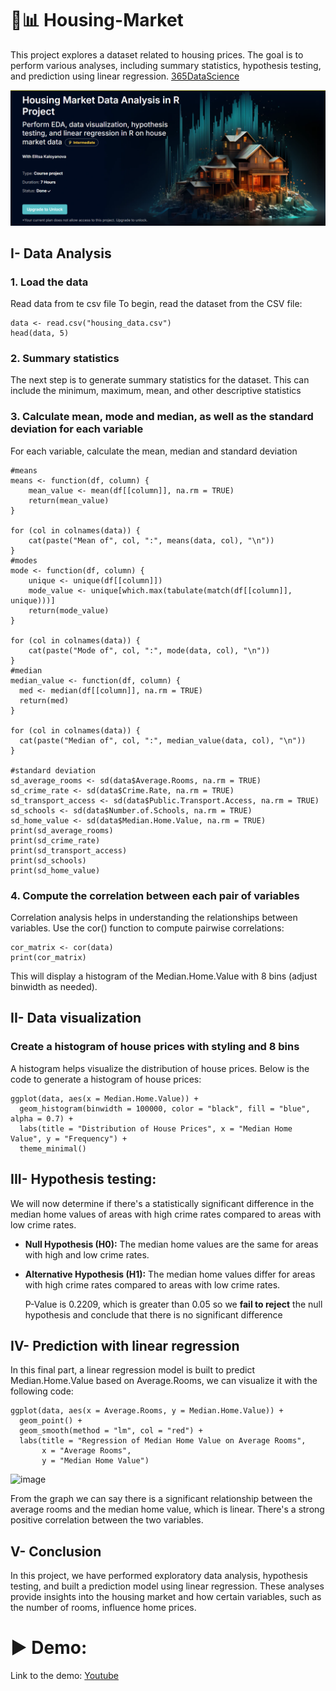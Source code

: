 # 🏡📊 Housing-Market
This project explores a dataset related to housing prices. The goal is to perform various analyses, including summary statistics, hypothesis testing, and prediction using linear regression.
[365DataScience](https://learn.365datascience.com/projects/housing-market-data-analysis-in-r-project/?tab=description)


![House Price Plot](images/housemarket.png)
## I- Data Analysis
### 1. Load the data
Read data from te csv file
To begin, read the dataset from the CSV file:

```
data <- read.csv("housing_data.csv")
head(data, 5)
```
### 2. Summary statistics
The next step is to generate summary statistics for the dataset. This can include the minimum, maximum, mean, and other descriptive statistics
### 3. Calculate mean, mode and median, as well as the standard deviation for each variable
For each variable, calculate the mean, median and standard deviation

```
#means
means <- function(df, column) {
    mean_value <- mean(df[[column]], na.rm = TRUE)
    return(mean_value)
}

for (col in colnames(data)) {
    cat(paste("Mean of", col, ":", means(data, col), "\n"))
}
#modes
mode <- function(df, column) {
    unique <- unique(df[[column]])
    mode_value <- unique[which.max(tabulate(match(df[[column]], unique)))]
    return(mode_value)
}

for (col in colnames(data)) {
    cat(paste("Mode of", col, ":", mode(data, col), "\n"))
}
#median
median_value <- function(df, column) {
  med <- median(df[[column]], na.rm = TRUE)
  return(med)
}

for (col in colnames(data)) {
  cat(paste("Median of", col, ":", median_value(data, col), "\n"))
}

#standard deviation
sd_average_rooms <- sd(data$Average.Rooms, na.rm = TRUE)
sd_crime_rate <- sd(data$Crime.Rate, na.rm = TRUE)
sd_transport_access <- sd(data$Public.Transport.Access, na.rm = TRUE)
sd_schools <- sd(data$Number.of.Schools, na.rm = TRUE)
sd_home_value <- sd(data$Median.Home.Value, na.rm = TRUE)
print(sd_average_rooms)
print(sd_crime_rate)
print(sd_transport_access)
print(sd_schools)
print(sd_home_value)

```


### 4. Compute the correlation between each pair of variables

Correlation analysis helps in understanding the relationships between variables. Use the cor() function to compute pairwise correlations:
```
cor_matrix <- cor(data)
print(cor_matrix)

```
This will display a histogram of the Median.Home.Value with 8 bins (adjust binwidth as needed).

## II- Data visualization
### Create a histogram of house prices with styling and 8 bins
A histogram helps visualize the distribution of house prices. Below is the code to generate a histogram of house prices:
```
ggplot(data, aes(x = Median.Home.Value)) +
  geom_histogram(binwidth = 100000, color = "black", fill = "blue", alpha = 0.7) +
  labs(title = "Distribution of House Prices", x = "Median Home Value", y = "Frequency") +
  theme_minimal()
```
## III- Hypothesis testing:

We will now determine if there's a statistically significant difference in the median home values of areas with high crime rates compared to areas with low crime rates.
- **Null Hypothesis (H0​):** The median home values are the same for areas with high and low crime rates.
- **Alternative Hypothesis (H1​):** The median home values differ for areas with high crime rates compared to areas with low crime rates.


  P-Value is 0.2209, which is greater than 0.05 so we **fail to reject** the null hypothesis and conclude that there is no significant difference
## IV- Prediction with linear regression
In this final part, a linear regression model is built to predict Median.Home.Value based on Average.Rooms, we can visualize it with the following code:
```
ggplot(data, aes(x = Average.Rooms, y = Median.Home.Value)) +
  geom_point() +
  geom_smooth(method = "lm", col = "red") +
  labs(title = "Regression of Median Home Value on Average Rooms",
       x = "Average Rooms",
       y = "Median Home Value")
```
![image](https://github.com/user-attachments/assets/58fc8a55-266e-486b-9996-6e6db47cb0cc)

From the graph we can say there is a significant relationship between the average rooms and the median home value, which is linear. There's a strong positive correlation between the two variables. 

## V- Conclusion
In this project, we have performed exploratory data analysis, hypothesis testing, and built a prediction model using linear regression. These analyses provide insights into the housing market and how certain variables, such as the number of rooms, influence home prices.

# ▶️ Demo:
Link to the demo: [Youtube](https://youtu.be/DDIv-JADZmc)
